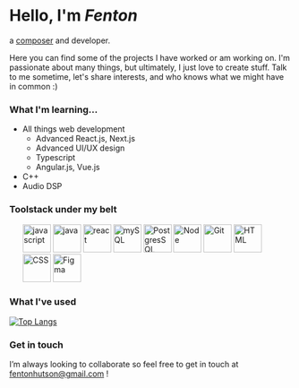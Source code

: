 # Hello, I'm ***Fenton***
a [composer](https://www.fentonhutson.com/) and developer.

Here you can find some of the projects I have worked or am working on.
I'm passionate about many things, but ultimately, I just love to create stuff. Talk to me sometime, let's share interests, and who knows what we might have in common :)

### What I'm learning...
- All things web development  
  - Advanced React.js, Next.js
  - Advanced UI/UX design
  - Typescript
  - Angular.js, Vue.js
- C++
- Audio DSP

### Toolstack under my belt
<ul>
<img src="https://user-images.githubusercontent.com/112075131/204647768-d4a98630-b36a-4d6d-a245-a1dd8903dd01.png" alt="javascript" width="50" />
<img src="https://user-images.githubusercontent.com/112075131/204647854-41b9ebfd-3eb9-4b04-a557-6a1094cfc82c.png" alt="java" width="50" />
<img src="https://user-images.githubusercontent.com/112075131/204650190-9d4b7621-2601-47cf-a40e-46f1532a46f7.png" alt="react" width="50" />
<img src="https://user-images.githubusercontent.com/112075131/204649112-53603ae1-cd8a-41d2-9c51-5ff52188126b.png" alt="mySQL" width="50" />
<img src="https://user-images.githubusercontent.com/112075131/204650066-d269c5b4-0229-4e95-abbf-e47ae99424ad.png" alt="PostgresSQL" width="50" />
<img src="https://user-images.githubusercontent.com/112075131/204650277-86ca8a85-49cf-42bc-849f-0d209901e38d.png" alt="Node" width="50" />
<img src="https://user-images.githubusercontent.com/112075131/204650404-f65db300-95b3-4f5c-9ae0-bbddd38a8a04.png" alt="Git" width="50" />
<img src="https://user-images.githubusercontent.com/112075131/204649414-66db8eeb-9946-42ea-a100-d49599033b85.png" alt="HTML" width="50" />
<img src="https://user-images.githubusercontent.com/112075131/204649611-75589fe0-0dae-41b7-bf90-8820c471e56e.png" alt="CSS" width="50" />
<img src="https://user-images.githubusercontent.com/112075131/204650500-76058c92-6ef8-41a8-922d-9865818f2d99.png" alt="Figma" width="50" />
</ul>

### What I've used
[![Top Langs](https://github-readme-stats.vercel.app/api/top-langs/?username=anuraghazra&layout=compact)](https://github.com/anuraghazra/github-readme-stats)

### Get in touch

I’m always looking to collaborate so feel free to get in touch at fentonhutson@gmail.com !

<!---
FentonPlusPlus/FentonPlusPlus is a ✨ special ✨ repository because its `README.md` (this file) appears on your GitHub profile.
You can click the Preview link to take a look at your changes.
--->
